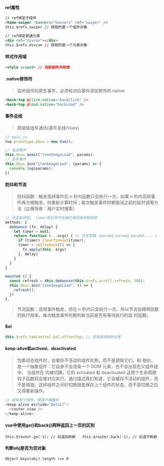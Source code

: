 #### ref属性
```html
// ref绑定子组件
<home-swiper :banners="banners" ref="swiper" />
this.$refs.swiper // 获取的是一个组件对象
```
```html
// ref绑定普通元素
<div ref="divcon"></div>
this.$refs.divcon // 获取的是一个元素对象
```

#### 样式作用域
```html
<style scoped> // 当前组件内有效
```

#### .native修饰符
> 监听组件的原生事件，必须给对应事件添加修饰符.native
```html
<back-top @click.native="backClick" />
<back-top @load.native="backLoad" />
```

#### 事件总线
> 跨层级组件通讯(事件总线/Vuex)
```javascript
// main.js
Vue.prototype.$bus = new Vue();

// 发送事件
this.$bus.$emit("itemImageLoad", params);
// 监听事件
this.$bus.$on("itemImageLoad", (params) => {
  console.log(params);
})
```

#### 防抖和节流
> 防抖函数：触发高频事件后 n 秒内函数只会执行一次，如果 n 秒内高频事件再次被触发，则重新计算时间；每次触发事件时都取消之前的延时调用方法（应用场景：用户实时搜索）
```javascript
// 涉及到闭包， timer有引用不会被垃圾回收机制回收
methods: {
  debounce (fn, delay) {
    let timer = null;
    return function (...args) { // 可变参数 (param1,param2,param3.....) == (...args)
      if (timer) clearTimeout(timer);
      timer = setTimeout(() => {
        fn.apply(this, args)
      }, delay)
    }
  }
}

mounted () {
  const refresh = this.debounce(this.$refs.scroll.refresh, 500);
  this.$bus.$on("itemImageLoad", () => {
    refresh();
  })
},
```
> 节流函数：高频事件触发，但在 n 秒内只会执行一次，所以节流会稀释函数的执行频率。每次触发事件时都判断当前是否有等待执行的延
时函数。

#### $el
```javascript
this.$refs.tabControl.$el.offsetTop; // 获取组件DOM元素
```

#### keep-alive和actived、deactivated
> <keep-alive> 包裹动态组件时，会缓存不活动的组件实例，而不是销毁它们。和 <transition> 相似，<keep-alive> 是一个抽象组件：它自身不会渲染一个 DOM 元素，也不会出现在父组件链中。
当组件在 <keep-alive> 内被切换，它的 activated 和 deactivated 这两个生命周期钩子函数将会被对应执行。通过描述我们知道，它会缓存不活动的组件，而不是销毁。这样组件之间的切换就能保存上个组件的状态，而不是切换之后又得重新操作。
```javascript
// 排除某个组件，使其不被缓存
<keep-alive exclude="Detail">
  <router-view />
</keep-alive>
```

#### vue中使用go()和back()两种返回上一页的区别
    this.$router.go(-1); // 后退加刷新   this.$router.back(-1); // 后退不刷新

#### 判断obj是否为空对象
    Object.keys(obj).length !== 0